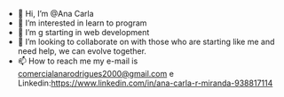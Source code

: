 - 👋 Hi, I’m @Ana Carla
- 👀 I’m interested in  learn to program
- 🌱 I’m g starting in web development 
- 💞️ I’m looking to collaborate on with those who are starting like me and need help, we can evolve together.    
- 📫 How to reach me  my e-mail is comercialanarodrigues2000@gmail.com e Linkedin:https://www.linkedin.com/in/ana-carla-r-miranda-938817114

<!---
Ana40/Ana40 is a ✨ special ✨ repository because its `README.md` (this file) appears on your GitHub profile.
You can click the Preview link to take a look at your changes.
--->
